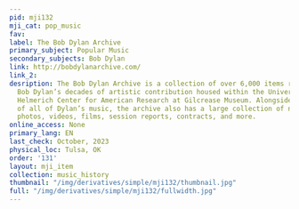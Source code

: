```yaml
---
pid: mji132
mji_cat: pop_music
fav: 
label: The Bob Dylan Archive
primary_subject: Popular Music
secondary_subjects: Bob Dylan
link: http://bobdylanarchive.com/
link_2: 
desription: The Bob Dylan Archive is a collection of over 6,000 items representing
  Bob Dylan’s decades of artistic contribution housed within the University of Tulsa’s
  Helmerich Center for American Research at Gilcrease Museum. Alongside master recordings
  of all of Dylan’s music, the archive also has a large collection of notebooks, correspondence,
  photos, videos, films, session reports, contracts, and more.
online_access: None
primary_lang: EN
last_check: October, 2023
physical_loc: Tulsa, OK
order: '131'
layout: mji_item
collection: music_history
thumbnail: "/img/derivatives/simple/mji132/thumbnail.jpg"
full: "/img/derivatives/simple/mji132/fullwidth.jpg"
---
```

